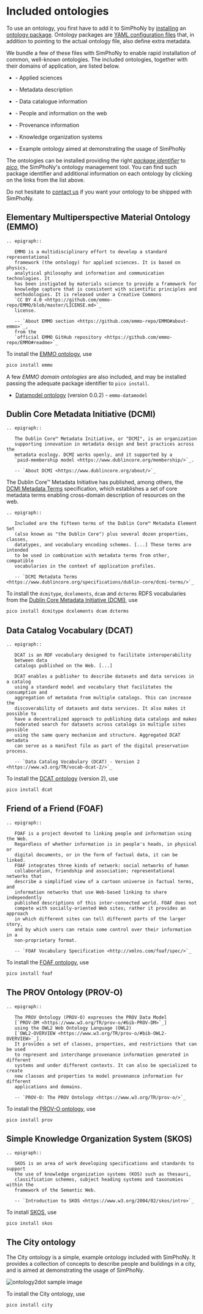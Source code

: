 # Included ontologies

To use an ontology, you first have to add it to SimPhoNy by
[installing](pico.md#pico-install) an [ontology package](packages.md).
Ontology packages are
[YAML configuration files](https://en.wikipedia.org/wiki/YAML) that, in
addition to pointing to the actual ontology file, also define extra metadata.

We bundle a few of these files with SimPhoNy to enable rapid installation of
common, well-known ontologies. The included ontologies, together with their
domains of application, are listed below.

- [](#elementary-multiperspective-material-ontology-emmo)
  \- Applied sciences

- [](#dublin-core-metadata-initiative-dcmi)
  \- Metadata description

- [](#data-catalog-vocabulary-dcat)
  \- Data catalogue information

- [](#friend-of-a-friend-foaf)
  \- People and information on the web

- [](#the-prov-ontology-prov-o)
  \- Provenance information

- [](#simple-knowledge-organization-system-skos)
  \- Knowledge organization systems

- [](#the-city-ontology)
  \- Example ontology aimed at demonstrating the usage of SimPhoNy

The ontologies can be installed providing the right
_[package identifier](packages.md#keywords)_ to
[_pico_](pico.md), the SimPhoNy's ontology management tool. You can
find such package identifier and additional information on each ontology by
clicking on the links from the list above.

Do not hesitate to
[contact us](../../contact.md) if you want your ontology to be shipped with
SimPhoNy.

## Elementary Multiperspective Material Ontology (EMMO)

```{eval-rst}
.. epigraph::

   EMMO is a multidisciplinary effort to develop a standard representational
   framework (the ontology) for applied sciences. It is based on physics,
   analytical philosophy and information and communication technologies. It
   has been instigated by materials science to provide a framework for
   knowledge capture that is consistent with scientific principles and
   methodologies. It is released under a Creative Commons
   `CC BY 4.0 <https://github.com/emmo-repo/EMMO/blob/master/LICENSE.md>`_
   license.

   -- `About EMMO section <https://github.com/emmo-repo/EMMO#about-emmo>`_,
   from the
   `official EMMO GitHub repository <https://github.com/emmo-repo/EMMO#readme>`_
```

To install the [EMMO ontology](https://emmo-repo.github.io/), use

```sh
pico install emmo
```

A few _EMMO domain ontologies_ are also included, and
may be installed passing the adequate package identifier to `pico install`.

- [Datamodel ontology](https://github.com/emmo-repo/datamodel-ontology)
  (version 0.0.2) - `emmo-datamodel`

## Dublin Core Metadata Initiative (DCMI)

```{eval-rst}
.. epigraph::

   The Dublin Core™ Metadata Initiative, or "DCMI", is an organization
   supporting innovation in metadata design and best practices across the
   metadata ecology. DCMI works openly, and it supported by a
   `paid-membership model <https://www.dublincore.org/membership/>`_.

   -- `About DCMI <https://www.dublincore.org/about/>`_
```

The Dublin Core™ Metadata Initiative has published, among others, the
[DCMI Metadata Terms](https://www.dublincore.org/specifications/dublin-core/dcmi-terms/)
specification, which establishes a set of core metadata terms enabling
cross-domain description of resources on the web.

```{eval-rst}
.. epigraph::

   Included are the fifteen terms of the Dublin Core™ Metadata Element Set
   (also known as "the Dublin Core") plus several dozen properties, classes,
   datatypes, and vocabulary encoding schemes. [...] These terms are intended
   to be used in combination with metadata terms from other, compatible
   vocabularies in the context of application profiles.

   -- `DCMI Metadata Terms <https://www.dublincore.org/specifications/dublin-core/dcmi-terms/>`_
```

To install the `dcmitype`, `dcelements`, `dcam` and `dcterms` RDFS vocabularies
from the
[Dublin Core Metadata Initiative (DCMI)](https://www.dublincore.org/specifications/dublin-core/dcmi-terms/),
use

```sh
pico install dcmitype dcelements dcam dcterms
```

## Data Catalog Vocabulary (DCAT)

```{eval-rst}
.. epigraph::

   DCAT is an RDF vocabulary designed to facilitate interoperability
   between data
   catalogs published on the Web. [...]

   DCAT enables a publisher to describe datasets and data services in a catalog
   using a standard model and vocabulary that facilitates the consumption and
   aggregation of metadata from multiple catalogs. This can increase the
   discoverability of datasets and data services. It also makes it possible to
   have a decentralized approach to publishing data catalogs and makes
   federated search for datasets across catalogs in multiple sites possible
   using the same query mechanism and structure. Aggregated DCAT metadata
   can serve as a manifest file as part of the digital preservation process.

   -- `Data Catalog Vocabulary (DCAT) - Version 2 <https://www.w3.org/TR/vocab-dcat-2/>`_
```

To install the [DCAT ontology](https://www.w3.org/TR/vocab-dcat-2/)
(version 2), use

```sh
pico install dcat
```

## Friend of a Friend (FOAF)

```{eval-rst}
.. epigraph::

   FOAF is a project devoted to linking people and information using the Web.
   Regardless of whether information is in people's heads, in physical or
   digital documents, or in the form of factual data, it can be linked.
   FOAF integrates three kinds of network: social networks of human
   collaboration, friendship and association; representational networks that
   describe a simplified view of a cartoon universe in factual terms, and
   information networks that use Web-based linking to share independently
   published descriptions of this inter-connected world. FOAF does not
   compete with socially-oriented Web sites; rather it provides an approach
   in which different sites can tell different parts of the larger story,
   and by which users can retain some control over their information in a
   non-proprietary format.

   -- `FOAF Vocabulary Specification <http://xmlns.com/foaf/spec/>`_
```

To install the [FOAF ontology](http://xmlns.com/foaf/spec/), use

```sh
pico install foaf
```

## The PROV Ontology (PROV-O)

```{eval-rst}
.. epigraph::

   The PROV Ontology (PROV-O) expresses the PROV Data Model
   [`PROV-DM <https://www.w3.org/TR/prov-o/#bib-PROV-DM>`_]
   using the OWL2 Web Ontology Language (OWL2)
   [`OWL2-OVERVIEW <https://www.w3.org/TR/prov-o/#bib-OWL2-OVERVIEW>`_].
   It provides a set of classes, properties, and restrictions that can be used
   to represent and interchange provenance information generated in different
   systems and under different contexts. It can also be specialized to create
   new classes and properties to model provenance information for different
   applications and domains.

   -- `PROV-O: The PROV Ontology <https://www.w3.org/TR/prov-o/>`_
```

To install the [PROV-O ontology](https://www.w3.org/TR/prov-o/), use

```sh
pico install prov
```

## Simple Knowledge Organization System (SKOS)

```{eval-rst}
.. epigraph::

   SKOS is an area of work developing specifications and standards to support
   the use of knowledge organization systems (KOS) such as thesauri,
   classification schemes, subject heading systems and taxonomies within the
   framework of the Semantic Web.

   -- `Introduction to SKOS <https://www.w3.org/2004/02/skos/intro>`_
```

To install [SKOS](https://www.w3.org/TR/2009/REC-skos-reference-20090818/), use

```sh
pico install skos
```

## The City ontology

The City ontology is a simple, example ontology included with SimPhoNy. It
provides a collection of concepts to describe people and buildings in a city,
and is aimed at demonstrating the usage of SimPhoNy.

![ontology2dot sample image](../../_static/ontology2dot.png)

To install the City ontology, use

```sh
pico install city
```
